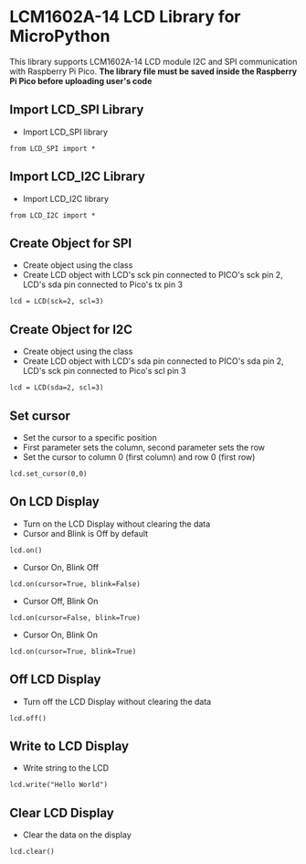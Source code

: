 # LCM1602A-14 LCD Library for MicroPython
This library supports LCM1602A-14 LCD module I2C and SPI communication with Raspberry Pi Pico. 
**The library file must be saved inside the Raspberry Pi Pico before uploading user's code**

## Import LCD_SPI Library

 - Import LCD_SPI library
 
 `from LCD_SPI import *`

## Import LCD_I2C Library

 - Import LCD_I2C library
 
`from LCD_I2C import *`

## Create Object for SPI

 -  Create object using the class
 -  Create LCD object with LCD's sck pin connected to PICO's sck pin 2, LCD's sda pin 	connected to Pico's tx pin 3
 
 `lcd = LCD(sck=2, scl=3)  `

## Create Object for I2C
 -  Create object using the class
 - Create LCD object with LCD's sda pin connected to PICO's sda pin 2, LCD's sck pin connected to Pico's scl pin 3
 
`lcd = LCD(sda=2, scl=3)`

## Set cursor

 - Set the cursor to a specific position
 - First parameter sets the column, second parameter sets the row
 - Set the cursor to column 0 (first column) and row 0 (first row)
 
 `lcd.set_cursor(0,0) `

## On LCD Display

 - Turn on the LCD Display without clearing the data
 - Cursor and Blink is Off by default
 
`lcd.on()`

 - Cursor On, Blink Off
 
`lcd.on(cursor=True, blink=False)`

 - Cursor Off, Blink On
 
`lcd.on(cursor=False, blink=True) `

 - Cursor On, Blink On
 
`lcd.on(cursor=True, blink=True) `

## Off LCD Display

 - Turn off the LCD Display without clearing the data
 
`lcd.off() `

## Write to LCD Display

 - Write string to the LCD  
 
`lcd.write("Hello World")`

## Clear LCD Display

 - Clear the data on the display
 
 `lcd.clear() `
